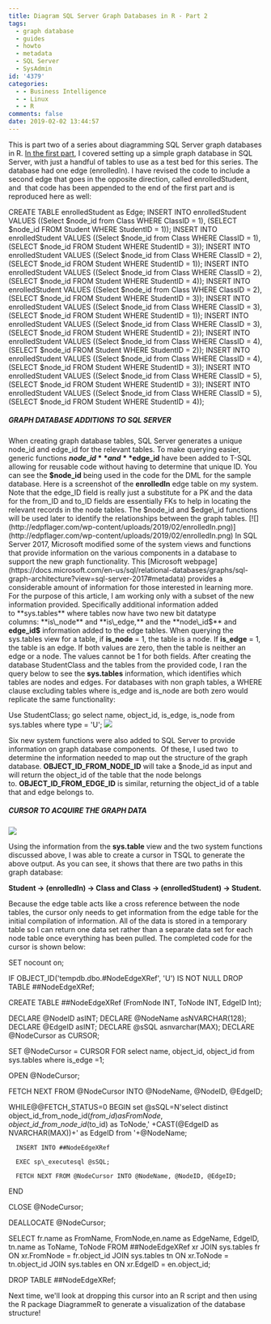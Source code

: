 ```yaml
---
title: Diagram SQL Server Graph Databases in R - Part 2
tags:
  - graph database
  - guides
  - howto
  - metadata
  - SQL Server
  - SysAdmin
id: '4379'
categories:
  - - Business Intelligence
  - - Linux
  - - R
comments: false
date: 2019-02-02 13:44:57
---
```


This is part two of a series about diagramming SQL Server graph databases in R. [In the first part](http://edpflager.com/2019/01/29/diagram-sql-server-graph-databases-in-r-part-1/), I covered setting up a simple graph database in SQL Server, with just a handful of tables to use as a test bed for this series. The database had one edge (enrolledIn). I have revised the code to include a second edge that goes in the opposite direction, called enrolledStudent, and  that code has been appended to the end of the first part and is reproduced here as well:

CREATE TABLE enrolledStudent as Edge;
INSERT INTO enrolledStudent VALUES ((Select $node\_id from Class WHERE ClassID = 1),
 (SELECT $node\_id FROM Student WHERE StudentID = 1));
INSERT INTO enrolledStudent VALUES ((Select $node\_id from Class WHERE ClassID = 1),
 (SELECT $node\_id FROM Student WHERE StudentID = 3));
INSERT INTO enrolledStudent VALUES ((Select $node\_id from Class WHERE ClassID = 2),
 (SELECT $node\_id FROM Student WHERE StudentID = 1));
INSERT INTO enrolledStudent VALUES ((Select $node\_id from Class WHERE ClassID = 2),
 (SELECT $node\_id FROM Student WHERE StudentID = 4));
INSERT INTO enrolledStudent VALUES ((Select $node\_id from Class WHERE ClassID = 2),
 (SELECT $node\_id FROM Student WHERE StudentID = 3));
INSERT INTO enrolledStudent VALUES ((Select $node\_id from Class WHERE ClassID = 3),
 (SELECT $node\_id FROM Student WHERE StudentID = 1));
INSERT INTO enrolledStudent VALUES ((Select $node\_id from Class WHERE ClassID = 3),
 (SELECT $node\_id FROM Student WHERE StudentID = 2));
INSERT INTO enrolledStudent VALUES ((Select $node\_id from Class WHERE ClassID = 4),
 (SELECT $node\_id FROM Student WHERE StudentID = 2));
INSERT INTO enrolledStudent VALUES ((Select $node\_id from Class WHERE ClassID = 4),
 (SELECT $node\_id FROM Student WHERE StudentID = 3));
INSERT INTO enrolledStudent VALUES ((Select $node\_id from Class WHERE ClassID = 5),
 (SELECT $node\_id FROM Student WHERE StudentID = 3));
INSERT INTO enrolledStudent VALUES ((Select $node\_id from Class WHERE ClassID = 5),
 (SELECT $node\_id FROM Student WHERE StudentID = 4));
<!-- more -->
##### GRAPH DATABASE ADDITIONS TO SQL SERVER

When creating graph database tables, SQL Server generates a unique node\_id and edge\_id for the relevant tables. To make querying easier, generic functions **$node\_id** and **$edge\_id** have been added to T-SQL allowing for reusable code without having to determine that unique ID. You can see the **$node\_id** being used in the code for the DML for the sample database. Here is a screenshot of the **enrolledIn** edge table on my system. Note that the edge\_ID field is really just a substitute for a PK and the data for the from\_ID and to\_ID fields are essentially FKs to help in locating the relevant records in the node tables. The $node\_id and $edge\_id functions will be used later to identify the relationships between the graph tables. [![](http://edpflager.com/wp-content/uploads/2019/02/enrolledIn.png)](http://edpflager.com/wp-content/uploads/2019/02/enrolledIn.png) In SQL Server 2017, Microsoft modified some of the system views and functions that provide information on the various components in a database to support the new graph functionality. This [Microsoft webpage](https://docs.microsoft.com/en-us/sql/relational-databases/graphs/sql-graph-architecture?view=sql-server-2017#metadata) provides a considerable amount of information for those interested in learning more. For the purpose of this article, I am working only with a subset of the new information provided. Specifically additional information added to **sys.tables** where tables now have two new bit datatype columns: **is\_node** and **is\_edge,** and the **node\_id$** and **edge\_id$** information added to the edge tables. When querying the sys.tables view for a table, if **is\_node** = 1, the table is a node. If **is\_edge** = 1, the table is an edge. If both values are zero, then the table is neither an edge or a node. The values cannot be 1 for both fields. After creating the database StudentClass and the tables from the provided code, I ran the query below to see the **sys.tables** information, which identifies which tables are nodes and edges. For databases with non graph tables, a WHERE clause excluding tables where is\_edge and is\_node are both zero would replicate the same functionality:

Use StudentClass;
go
select name, object\_id, is\_edge, is\_node from sys.tables
where type = 'U';
![](http://edpflager.com/wp-content/uploads/2019/02/systable.png)

Six new system functions were also added to SQL Server to provide information on graph database components.  Of these, I used two  to determine the information needed to map out the structure of the graph database. **OBJECT\_ID\_FROM\_NODE\_ID** will take a $node\_id as input and will return the object\_id of the table that the node belongs to. **OBJECT\_ID\_FROM\_EDGE\_ID** is similar, returning the object\_id of a table that and edge belongs to.

##### CURSOR TO ACQUIRE THE GRAPH DATA

[![](http://edpflager.com/wp-content/uploads/2019/02/NodeEdgeStudent.png)](http://edpflager.com/wp-content/uploads/2019/02/NodeEdgeStudent.png)

Using the information from the **sys.table** view and the two system functions discussed above, I was able to create a cursor in TSQL to generate the above output. As you can see, it shows that there are two paths in this graph database:

**Student -> (enrolledIn) -> Class and Class -> (enrolledStudent) -> Student.** 

Because the edge table acts like a cross reference between the node tables, the cursor only needs to get information from the edge table for the initial compilation of information. All of the data is stored in a temporary table so I can return one data set rather than a separate data set for each node table once everything has been pulled. The completed code for the cursor is shown below:

SET nocount on;

IF OBJECT\_ID('tempdb.dbo.#NodeEdgeXRef', 'U') IS NOT NULL
DROP TABLE ##NodeEdgeXRef;

CREATE TABLE ##NodeEdgeXRef (FromNode INT, ToNode INT, EdgeID Int);

DECLARE @NodeID asINT;
DECLARE @NodeName asNVARCHAR(128);
DECLARE @EdgeID asINT;
DECLARE @sSQL asnvarchar(MAX);
DECLARE @NodeCursor as CURSOR;

SET @NodeCursor = CURSOR FOR
   select name, object\_id, object\_id
   from sys.tables
   where is\_edge =1;

OPEN @NodeCursor;

FETCH NEXT FROM @NodeCursor INTO @NodeName, @NodeID, @EdgeID;

WHILE@@FETCH\_STATUS=0
  BEGIN
     set @sSQL=N'select distinct object\_id\_from\_node\_id($from\_id) as FromNode,
                 object\_id\_from\_node\_id($to\_id) as ToNode,'
                 +CAST(@EdgeID as NVARCHAR(MAX))+' as EdgeID from '+@NodeName;

      INSERT INTO ##NodeEdgeXRef

      EXEC sp\_executesql @sSQL;

      FETCH NEXT FROM @NodeCursor INTO @NodeName, @NodeID, @EdgeID;

END

CLOSE @NodeCursor;

DEALLOCATE @NodeCursor;

SELECT fr.name as FromName, FromNode,en.name as EdgeName, EdgeID, tn.name as ToName, ToNode
FROM ##NodeEdgeXRef xr
JOIN sys.tables fr ON xr.FromNode = fr.object\_id
JOIN sys.tables tn ON xr.ToNode = tn.object\_id
JOIN sys.tables en ON xr.EdgeID = en.object\_id;

DROP TABLE ##NodeEdgeXRef;

Next time, we'll look at dropping this cursor into an R script and then using the R package DiagrammeR to generate a visualization of the database structure!